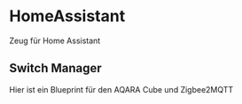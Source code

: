 # HomeAssistant
Zeug für Home Assistant

## Switch Manager
Hier ist ein Blueprint für den AQARA Cube und Zigbee2MQTT
